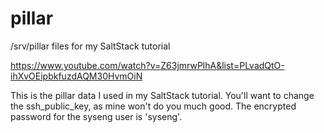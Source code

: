 # pillar
/srv/pillar files for my SaltStack tutorial

https://www.youtube.com/watch?v=Z63jmrwPlhA&list=PLvadQtO-ihXvOEipbkfuzdAQM30HvmOiN

This is the pillar data I used in my SaltStack tutorial. You'll want to change the ssh_public_key, as mine won't do you much good. The encrypted password for the syseng user is 'syseng'.
